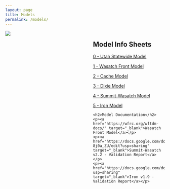 ```yaml
---
layout: page
title: Models
permalink: /models/
---
```



<div style="display: flex; justify-content: space-between;">
  <div style="width: 45%; padding-right: 10px;">
    <img src="../images/utahmodels.PNG">
  </div>
  <div style="width: 45%; padding-left: 10px;">
    <h2>Model Info Sheets</h2>
    <p><a href="../images/0 - USTM.pdf" target="_blank">0 - Utah Statewide Model</a></p>
    <p><a href="../images/1 - WF.pdf" target="_blank">1 - Wasatch Front Model</a></p>
    <p><a href="../images/2 - Cache.pdf" target="_blank">2 - Cache Model</a></p>
    <p><a href="../images/Dixie.pdf" target="_blank">3 - Dixie Model</a></p>
    <p><a href="../images/4 - SuWs.pdf" target="_blank">4 - Summit-Wasatch Model</a></p>
    <p><a href="../images/5 - Iron.pdf" target="_blank">5 - Iron Model</a></p>
        

    <h2>Model Documentation</h2>
    <p><a href="https://wfrc.org/wftdm-docs/" target="_blank">Wasatch Front Model</a></p>
    <p><a href="https://docs.google.com/document/d/1YACqLThIzTFPVFirpDEbmpCWsYzpBMSenry-8j0a_ZU/edit?usp=sharing" target="_blank">Summit-Wasatch v2.2 - Validation Report</a></p>
    <p><a href="https://docs.google.com/document/d/1RdpfMC31aGn1zKmtGFW0qNq8EFJNAlndGYY7Rj0EavA/edit?usp=sharing" target="_blank">Iron v1.9 - Validation Report</a></p>
  </div>
</div>
